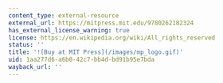 ```yaml
---
content_type: external-resource
external_url: https://mitpress.mit.edu/9780262182324
has_external_license_warning: true
license: https://en.wikipedia.org/wiki/All_rights_reserved
status: ''
title: '![Buy at MIT Press](/images/mp_logo.gif)'
uid: 1aa277d6-a6b0-42c7-bb4d-bd91b95e7bda
wayback_url: ''
---
```

